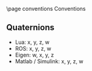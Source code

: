 \page conventions Conventions

## Quaternions

 - Lua: x, y, z, w
 - ROS: x, y, z, w
 - Eigen: w, x, y, z
 - Matlab / Simulink: x, y, z, w
